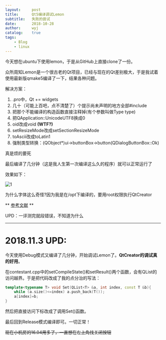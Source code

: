 ```yaml
---
layout:		post
title:		Qt5编译调试Lemon
subtitle:	失败的尝试
date:		2018-10-28
author:		wyj
catalog:	true
tags:
    - Blog
    - linux
---
```


今天想在ubuntu下使用lemon，于是从GitHub上直接clone了一份。

众所周知Lemon是一个很古老的Qt项目，已经与现在的Qt差别极大，于是我试着使用最新版qmake5编译了一下，结果各种问题。

解决方案：
1. .pro中，Qt += widgets
2. 几十（可能上百吧，点不清楚了）个提示尚未声明的地方全部#include <QtWidgets>
3. 把那个不能编译的构造函数直接注释掉(有个参数叫做Type type)
4. 把QApplication::UnicodeUTF8换成0
5. oid改成void **(WTF?)**
6. setResizeMode改成setSectionResizeMode
7. toAscii改成toLatin1
8. 强制类型转换：(QObject*)ui->buttonBox->button(QDialogButtonBox::Ok)

真是烦的要死

最后编译了几分钟（这是我人生第一次编译这么久的程序）就可以正常运行了

效果如下：

![1](https://cdn.luogu.com.cn/upload/pic/40277.png)

为什么字体这么奇怪?因为我是在/opt下编译的，要用root权限执行QtCreator

** [参考文献](http://www.mamicode.com/info-detail-2083275.html) **

UPD：一评测完就段错误，不知道为什么

---

# 2018.11.3 UPD:

今天使用Debug模式又编译了几分钟，开始调试Lemon了。**QtCreator的调试真的好用**。

在contestant.cpp中的setCompileState()和setResult()两个函数，会有QList的访问越界。于是把代码改成了我的点分治的写法：

```cpp
template<typename T> void Set(QList<T> &a, int index, const T &b){
	while (a.size()<=index) a.push_back(T());
	a[index]=b;
}
```
然后把直接访问下标改成了调用Set()函数。

最后回到Release模式编译即可。一切正常！

~~现在小机房的16.04用多了，一直想在左上角找关闭按钮~~
